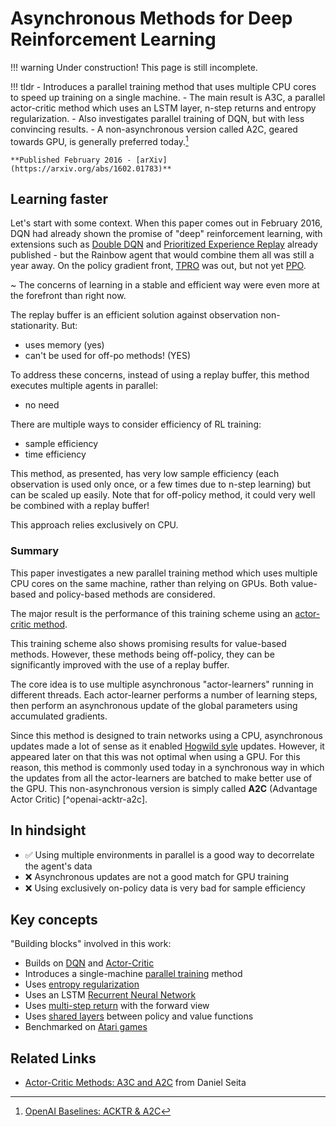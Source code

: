 # Asynchronous Methods for Deep Reinforcement Learning

!!! warning
    Under construction! This page is still incomplete.

!!! tldr
    - Introduces a parallel training method that uses multiple CPU cores to speed up training on a single machine.
    - The main result is A3C, a parallel actor-critic method which uses an LSTM layer, n-step returns and entropy regularization.
    - Also investigates parallel training of DQN, but with less convincing results.
    - A non-asynchronous version called A2C, geared towards GPU, is generally preferred today.[^a2c]
     
    **Published February 2016 - [arXiv](https://arxiv.org/abs/1602.01783)**

Learning faster
---

Let's start with some context. When this paper comes out in February 2016, DQN had already shown the promise of "deep" reinforcement learning, with extensions such as [Double DQN](double-dqn.md) and  [Prioritized Experience Replay](per.md) already published - but the Rainbow agent that would combine them all was still a year away. On the policy gradient front, [TPRO](trpo.md) was out, but not yet [PPO](ppo.md).

~ The concerns of learning in a stable and efficient way were even more at the forefront than right now.



The replay buffer is an efficient solution against observation non-stationarity. 
But:
- uses memory (yes)
- can't be used for off-po methods! (YES) 

To address these concerns, instead of using a replay buffer, this method executes multiple agents in parallel:
- no need   

There are multiple ways to consider efficiency of RL training:
- sample efficiency
- time efficiency

This method, as presented, has very low sample efficiency (each observation is used only once, or a few times due to n-step learning) but can be scaled up easily. Note that for off-policy method, it could very well be combined with a replay buffer!

This approach relies exclusively on CPU. 

### Summary
This paper investigates a new parallel training method which uses multiple CPU cores on the same machine, rather than relying on GPUs. Both value-based and policy-based methods are considered. 

The major result is the performance of this training scheme using an [actor-critic method](actor-critic.md).

This training scheme also shows promising results for value-based methods. However, these methods being off-policy, they can be significantly improved with the use of a replay buffer. 

The core idea is to use multiple asynchronous "actor-learners" running in different threads. Each actor-learner performs a number of learning steps, then perform an asynchronous update of the global parameters using accumulated gradients. 

Since this method is designed to train networks using a CPU, asynchronous updates made a lot of sense as it enabled [Hogwild syle](hogwild.md) updates. However, it appeared later on that this was not optimal when using a GPU. For this reason, this method is commonly used today in a synchronous way in which the updates from all the actor-learners are batched to make better use of the GPU. This non-asynchronous version is simply called **A2C** (Advantage Actor Critic) [^openai-acktr-a2c].

In hindsight
---

- ✅ Using multiple environments in parallel is a good way to decorrelate the agent's data
- ❌ Asynchronous updates are not a good match for GPU training
- ❌ Using exclusively on-policy data is very bad for sample efficiency


Key concepts
---

"Building blocks" involved in this work:

- Builds on [DQN](dqn.md) and [Actor-Critic](actor-critic.md) 
- Introduces a single-machine [parallel training](parallel-training.md) method
- Uses [entropy regularization](entropy-regularization.md)
- Uses an LSTM [Recurrent Neural Network](rnn.md)
- Uses [multi-step return](n-step-return.md) with the forward view
- Uses [shared layers](shared-layers.md) between policy and value functions
- Benchmarked on [Atari games](atari.md)

Related Links
---

- [Actor-Critic Methods: A3C and A2C](https://danieltakeshi.github.io/2018/06/28/a2c-a3c/) from Daniel Seita

[^a2c]: [OpenAI Baselines: ACKTR & A2C](https://openai.com/blog/baselines-acktr-a2c/)
